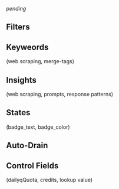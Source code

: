 _pending_

## Filters

## Keyweords
(web scraping, merge-tags)

## Insights
(web scraping, prompts, response patterns)

## States
(badge_text, badge_color)

## Auto-Drain

## Control Fields
(dailyqQuota, credits, lookup value)
